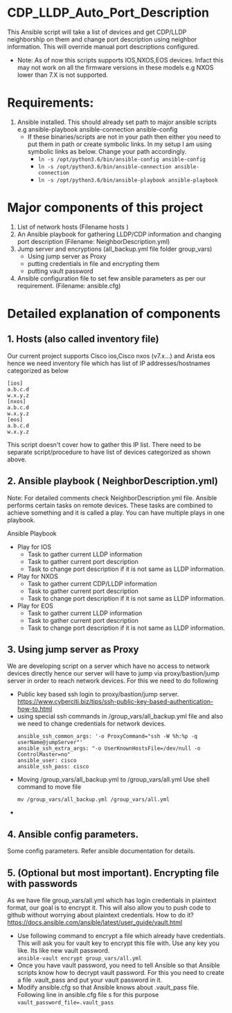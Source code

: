 # CDP_LLDP_Auto_Port_Description
This Ansible script will take a list of devices and get CDP/LLDP neighborship on them and change port description using neighbor information. This will override manual port descriptions configured. 
 - Note: As of now this scripts supports IOS,NXOS,EOS devices. Infact this may not work on all the firmware versions in these models e.g NXOS lower than 7.X is not supported. 
# Requirements:
1. Ansible installed. This should already set path to major ansible scripts e.g ansible-playbook ansible-connection  ansible-config 
   - If these binaries/scripts are not in your path then either you need to put them in path or create symbolic links. In my setup I am using symbolic links as below. Change your path accordingly.
      - `ln -s /opt/python3.6/bin/ansible-config ansible-config` 
      - `ln -s /opt/python3.6/bin/ansible-connection ansible-connection` 
      - `ln -s /opt/python3.6/bin/ansible-playbook ansible-playbook`



# Major components of this project
1. List of network hosts (Filename hosts )
2. An Ansible playbook for gathering LLDP/CDP information and changing port description (Filename: NeighborDescription.yml)
3. Jump server and encryptions (all_backup.yml file folder group_vars)
   - Using jump server as Proxy 
   - putting credentials in file and encrypting them
   - putting vault password
4. Ansible configuration file to set few ansible parameters as per our requirement.  (Filename: ansible.cfg)



# Detailed explanation of components
## 1. Hosts (also called inventory file)

Our current project supports Cisco ios,Cisco nxos (v7.x...) and Arista eos hence we need inventory file which has list of IP addresses/hostnames categorized as below
```
[ios]
a.b.c.d
w.x.y.z
[nxos]
a.b.c.d
w.x.y.z
[eos]
a.b.c.d
w.x.y.z
```


This script doesn't cover how to gather this IP list. There need to be separate script/procedure to have list of devices categorized as shown above. 

## 2. Ansible playbook ( NeighborDescription.yml)
Note: For detailed comments check NeighborDescription.yml file.
Ansible performs certain tasks on remote devices. These tasks are combined to achieve something and it is called a play. You can have multiple plays in one playbook. 

Ansible Playbook
- Play for IOS
  - Task to gather current LLDP information
  - Task to gather current port description
  - Task to change port description if it is not same as LLDP information.
- Play for NXOS
  - Task to gather current CDP/LLDP information
  - Task to gather current port description
  - Task to change port description if it is not same as LLDP information.
- Play for EOS
  - Task to gather current LLDP information
  - Task to gather current port description
  - Task to change port description if it is not same as LLDP information.



## 3. Using jump server as Proxy
We are developing script on a server which have no access to network devices directly hence our server will have to jump via proxy/bastion/jump server in order to reach network devices. For this we need to do following
 - Public key based ssh login to proxy/bastion/jump server.
   https://www.cyberciti.biz/tips/ssh-public-key-based-authentication-how-to.html 
 - using special ssh commands in /group_vars/all_backup.yml file and also we need to change credentials for network devices. 
   ```
   ansible_ssh_common_args: '-o ProxyCommand="ssh -W %h:%p -q userName@jumpServer"'
   ansible_ssh_extra_args: "-o UserKnownHostsFile=/dev/null -o ControlMaster=no"
   ansible_user: cisco
   ansible_ssh_pass: cisco
   ```
 - Moving /group_vars/all_backup.yml to /group_vars/all.yml
    Use shell command to move file
    ```
    mv /group_vars/all_backup.yml /group_vars/all.yml
    ```
 - 


## 4. Ansible config parameters.
Some config parameters. Refer ansible documentation for details.

## 5. (Optional but most important). Encrypting file with passwords
 As we have file group_vars/all.yml which has login credentials in plaintext format, our goal is to encrypt it. This will also allow you to push code to github without worrying about plaintext credentials. 
 How to do it? https://docs.ansible.com/ansible/latest/user_guide/vault.html
 - Use following command to encrypt a file which already have credentials. This will ask you for vault key to encrypt this file with. Use any key you like. Its like new vault password.  
      `ansible-vault encrypt group_vars/all.yml`
 - Once you have vault password, you need to tell Ansible so that Ansible scripts know how to decrypt vault password. For this you need to create a file .vault_pass and put your vault password in it.
 - Modify ansible.cfg so that Ansible knows about .vault_pass file. Following line in ansible.cfg file s for this purpose 
      `vault_password_file=.vault_pass`

